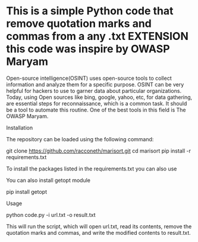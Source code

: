 # This is a simple Python code that remove quotation marks and commas from a any .txt EXTENSION this code was inspire by OWASP Maryam

Open-source intelligence(OSINT) uses open-source tools to collect information and analyze them for a specific purpose. OSINT can be very helpful for hackers to use to garner data about particular organizations. Today, using Open sources like bing, google, yahoo, etc, for data gathering, are essential steps for reconnaissance, which is a common task. It should be a tool to automate this routine. One of the best tools in this field is ​The OWASP Maryam.

Installation

The repository can be loaded using the following command:

git clone https://github.com/racconeth/marisort.git 
cd marisort
pip install -r requirements.txt

To install the packages listed in the requirements.txt you can also use

You can also install getopt module

pip install getopt


Usage

python code.py -i url.txt -o result.txt

This will run the script, which will open url.txt, read its contents, remove the quotation marks and commas, and write the modified contents to result.txt.
